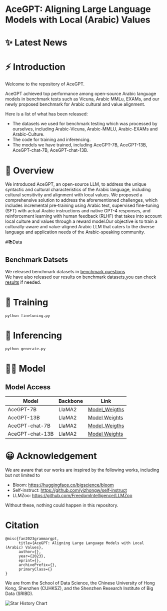 # AceGPT:  Aligning Large Language Models with Local (Arabic) Values

# ✨ Latest News


# ⚡ Introduction

Welcome to the repository of AceGPT.

AceGPT achieved top performance among open-source Arabic language models in benchmark tests such as Vicuna, Arabic MMLu, EXAMs, and our newly proposed benchmark for Arabic cultural and value alignment.

Here is a list of what has been released:
* The datasets we used for benchmark testing which was processed by ourselves, including Arabic-Vicuna, Arabic-MMLU, Arabic-EXAMs and Arabic-Culture.
* The code for training and inferencing.
* The models we have trained, including AceGPT-7B, AceGPT-13B, AceGPT-chat-7B, AceGPT-chat-13B.

# 💭 Overview
We introduced AceGPT, an open-source LLM, to address the unique syntactic and cultural characteristics of the Arabic language, including cultural sensitivity and alignment with local values. We proposed a comprehensive solution to address the aforementioned challenges, which includes incremental pre-training using Arabic text, supervised fine-tuning (SFT) with actual Arabic instructions and native GPT-4 responses, and reinforcement learning with human feedback (RLHF) that takes into account local culture and values through a reward model.Our objective is to train a culturally-aware and value-aligned Arabic LLM that caters to the diverse language and application needs of the Arabic-speaking community.

#📚Data
## Benchmark Datsets
We released benchmark datasets in [benchmark questions](https://github.com/FreedomIntelligence/AceGPT/tree/main/question)  
We have also released our results on benchmark datasets,you can check  [results](https://github.com/FreedomIntelligence/AceGPT/tree/main/eval_results) if needed.
# 🚀 Training
```
python finetuning.py
```
# 🧐 Inferencing
```
python generate.py
```
# 👨‍⚕️ Model

## Model Access
| Model                | Backbone      | Link                                                                          |
|----------------------|---------------|-------------------------------------------------------------------------------|
| AceGPT-7B | LlaMA2 | [Model_Weigths](https://huggingface.co/FreedomIntelligence/AceGPT-7B) |
| AceGPT-13B     | LlaMA2  | [Model Weights](https://huggingface.co/FreedomIntelligence/AceGPT-13B)      |
| AceGPT-chat-7B | LlaMA2  | [Model_Weigths](https://huggingface.co/FreedomIntelligence/AceGPT-chat-7B) |
| AceGPT-chat-13B     | LlaMA2  | [Model Weights](https://huggingface.co/FreedomIntelligence/AceGPT-chat-13B)      |




# 😀 Acknowledgement

We are aware that our works are inspired by the following works, including but not limited to

- Bloom: https://huggingface.co/bigscience/bloom
- Self-instruct: https://github.com/yizhongw/self-instruct
- LLMZoo: https://github.com/FreedomIntelligence/LLMZoo
  
Without these, nothing could happen in this repository.


# Citation
```
@misc{fan2023grammargpt,
      title={AceGPT: Aligning Large Language Models with Local (Arabic) Values}, 
      author={},
      year={2023},
      eprint={},
      archivePrefix={},
      primaryClass={}
}
```
We are from the School of Data Science, the Chinese University of Hong Kong, Shenzhen (CUHKSZ), and the Shenzhen Research Institute of Big Data (SRIBD).


<picture>
  <source media="(prefers-color-scheme: dark)" srcset="https://api.star-history.com/svg?repos=FreedomIntelligence/GrammarGPT&type=Date&theme=dark" />
  <source media="(prefers-color-scheme: light)" srcset="https://api.star-history.com/svg?repos=FreedomIntelligence/GrammarGPT&type=Date" />
  <img alt="Star History Chart" src="" />
</picture>
